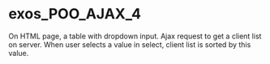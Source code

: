 # exos_POO_AJAX_4

On HTML page, a table with dropdown input. Ajax request to get a client list on server.
When user selects a value in select, client list is sorted by this value.
